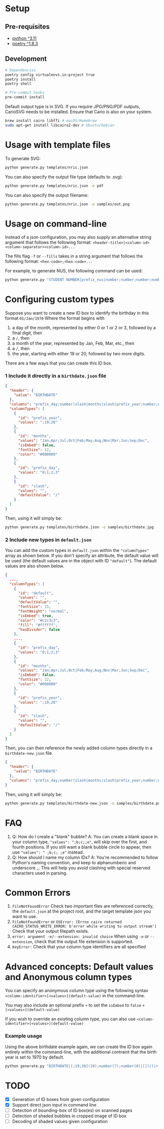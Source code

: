 # Setup

## Pre-requisites

- [python ^3.11](https://www.python.org/)
- [poetry ^1.8.3](https://python-poetry.org/docs/)

## Development

```sh
# Dependencies
poetry config virtualenvs.in-project true
poetry install
poetry shell

# Pre-commit hooks
pre-commit install
```

Default output type is in SVG. If you require JPG/PNG/PDF outputs, CarioSVG needs to be installed.
Ensure that Cario is also on your system.

```sh
brew install cairo libffi # macOS/Homebrew
sudo apt-get install libcairo2-dev # Ubuntu/Debian
```

# Usage with template files

To generate SVG:

```sh
python generate.py templates/nric.json
```

You can also specify the output file type (defaults to .svg):

```sh
python generate.py templates/nric.json -e pdf
```

You can also specify the output filename:

```sh
python generate.py templates/nric.json -o samples/out.png
```

# Usage on command-line

Instead of a json configuration, you may also supply an alternative string argument that follows the following format:
`<header-title>|<column-id><column-separator><column-id>...`

The fills flag `-f` or `--fills` takes in a string argument that follows the following format:
`<hex-code>;<hex-code>...`

For example, to generate NUS, the following command can be used:

```sh
python generate.py "STUDENT NUMBER|prefix_nus|number;number;number;number;number;number;number|postfix_nus" -f "#ffffff;#ebf3ff" -o samples/nus.png
```

# Configuring custom types

Suppose you want to create a new ID box to identify the birthday in this format `01/Jan/1970`
Where the format begins with

1. a day of the month, represented by either 0 or 1 or 2 or 3, followed by a final digit, then
2. a `/`, then
3. a month of the year, represented by Jan, Feb, Mar, etc., then
4. a `/`, then
5. the year, starting with either 19 or 20, followed by two more digits.

There are a few ways that you can create this ID box.

### 1 Include it directly in a `birthdate.json` file

```json
{
  "header": {
    "value": "BIRTHDATE"
  },
  "columns": "prefix_day;number|slash|months|slash|prefix_year;number;number",
  "columnTypes": [
    {
      "id": "prefix_year",
      "values": ";19;20"
    },
    {
      "id": "months",
      "values": "Jan;Apr;Jul;Oct|Feb;May;Aug;Nov|Mar;Jun;Sep;Dec",
      "isEmbed": false,
      "fontSize": 12,
      "color": "#000000"
    },
    {
      "id": "prefix_day",
      "values": "0;1;2;3"
    },
    {
      "id": "slash",
      "values": "",
      "defaultValue": "/"
    }
  ]
}
```

Then, using it will simply be:

```sh
python generate.py templates/birthdate.json -o samples/birthdate.jpg
```

### 2 Include new types in `default.json`

You can add the custom types in `default.json` within the `"columnTypes"` array as shown below. If you don't specify an attribute, the default value will be used (the default values are in the object with ID `"default"`). The default values are also shown below.

```json
{
  ...,
  "columnTypes": [
    {
      "id": "default",
      "values": "",
      "defaultValue": "",
      "fontSize": 15,
      "fontWeight": "normal",
      "isEmbed": true,
      "color": "#c2c3c3",
      "fill": "#ffffff",
      "hasDivider": false
    },
    ...,
    {
      "id": "prefix_day",
      "values": "0;1;2;3"
    },
    {
      "id": "months",
      "values": "Jan;Apr;Jul;Oct|Feb;May;Aug;Nov|Mar;Jun;Sep;Dec",
      "isEmbed": false,
      "fontSize": 12,
      "color": "#000000"
    },
    {
      "id": "prefix_year",
      "values": ";19;20"
    },
    {
      "id": "slash",
      "values": "",
      "defaultValue": "/"
    }
  ]
}
```

Then, you can then reference the newly added column types directly in a `birthdate-new.json` file.

```json
{
  "header": {
    "value": "BIRTHDATE"
  },
  "columns": "prefix_day;number|slash|months|slash|prefix_year;number;number"
}
```

Then, using it will simply be:

```sh
python generate.py templates/birthdate-new.json -o samples/birthdate.pdf
```

# FAQ

1. Q: How do I create a "blank" bubble?
   A: You can create a blank space in your column type, `"values": ";b;c;;e"`, will skip over the first, and fourth positions. If you still want a blank bubble circle to appear, then use `"values": " ;b;c; ;e"` instead.
2. Q: How should I name my column IDs?
   A: You're recommended to follow Python's naming convention, and keep to alphanumberic and underscore \_. This will help you avoid clashing with special reserved characters used in parsing.

# Common Errors

1. `FileNotFoundError`
   Check two important files are referenced correctly, the `default.json` at the project root, and the target template json you want to use.
2. `FileNotFoundError` or `OSError: [Errno cairo returned CAIRO_STATUS_WRITE_ERROR: b'error while writing to output stream']`
   Check that your output filepath exists.
3. `error: argument -e/--extension: invalid choice`
   When using `-e` or `--extension`, check that the output file extension is supported.
4. `KeyError:`
   Check that your column type identifiers are all specified

# Advanced concepts: Default values and Anonymous column types

You can specify an anonymous column type using the following syntax
`<column-identifier>[<values>](default-value)`
in the command-line.

You may also include an optional prefix `+` to set the `isEmbed` to `false`
`+[<values>](default-value)`

If you wish to override an existing column type, you can also use
`<column-identifier>[<values>](default-value)`

### Example usage

Using the above birthdate example again, we can create the ID box again entirely within the command-line, with the additional contraint that the birth year is set to 1970 by default.

```sh
python generate.py "BIRTHDATE|[;19;20](19);number(7);number(0)|[](/)|+[Jan;Apr;Jul;Oct|Feb;May;Aug;Nov|Mar;Jun;Sep;Dec]|[](/)|[0;1;2;3];number" -o samples/birthdate.jpg
```

# TODO

- [x] Generation of ID boxes from given configuration
- [x] Support direct json input in command line
- [ ] Detection of bounding-box of ID box(es) on scanned pages
- [ ] Detection of shaded bubbles in cropped image of ID box
- [ ] Decoding of shaded values given configuration
